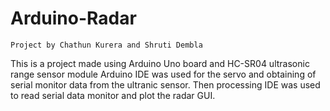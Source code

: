# Arduino-Radar
~~~~~~~~~~~~~~~~~~~~~~~~~~~~~~~~~~~~~~~~~~~~~~~~~~~~~~~~~~~~~~~~~~~~~~~~~~~~~~~~~~~~~~~~~~~~~~~~~~~~~~~~~~~~~~~~~~~~~~~~~~~~
Project by Chathun Kurera and Shruti Dembla
~~~~~~~~~~~~~~~~~~~~~~~~~~~~~~~~~~~~~~~~~~~~~~~~~~~~~~~~~~~~~~~~~~~~~~~~~~~~~~~~~~~~~~~~~~~~~~~~~~~~~~~~~~~~~~~~~~~~~~~~~~~~


This is a project made using Arduino Uno board and HC-SR04 ultrasonic range sensor module
Arduino IDE was used for the servo and obtaining of serial monitor data from the ultranic sensor. Then processing IDE was
used to read serial data monitor and plot the radar GUI.
